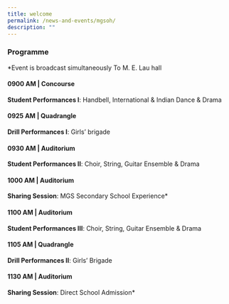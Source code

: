 ```yaml
---
title: welcome
permalink: /news-and-events/mgsoh/
description: ""
---
```


### Programme 
*Event is broadcast simultaneously To M. E. Lau hall

#### 0900 AM | Concourse
**Student Performances I**: Handbell, International & Indian Dance & Drama

#### 0925 AM | Quadrangle
**Drill Performances I**: Girls’ brigade

#### 0930 AM | Auditorium
**Student Performances II**: Choir, String, Guitar Ensemble & Drama 

#### 1000 AM | Auditorium
**Sharing Session**: MGS Secondary School Experience*

#### 1100 AM | Auditorium
**Student Performances III**: Choir, String, Guitar Ensemble & Drama 

#### 1105 AM | Quadrangle
**Drill Performances II**: Girls’ Brigade

#### 1130 AM | Auditorium
**Sharing Session**: Direct School Admission*